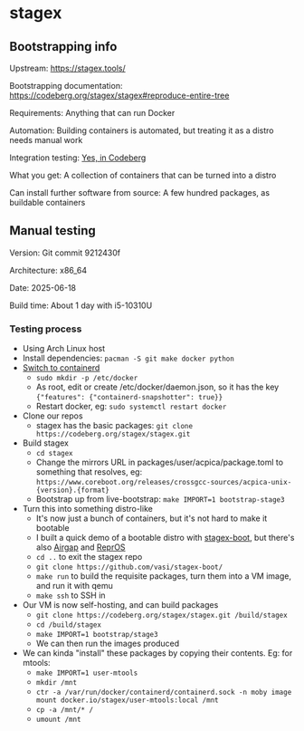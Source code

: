 # stagex

## Bootstrapping info

Upstream: https://stagex.tools/

Bootstrapping documentation: https://codeberg.org/stagex/stagex#reproduce-entire-tree

Requirements: Anything that can run Docker

Automation: Building containers is automated, but treating it as a distro needs manual work

Integration testing: [Yes, in Codeberg](https://codeberg.org/stagex/stagex/actions?workflow=merge-main-check.yml&actor=0&status=0)

What you get: A collection of containers that can be turned into a distro

Can install further software from source: A few hundred packages, as buildable containers

## Manual testing

Version: Git commit 9212430f

Architecture: x86_64

Date: 2025-06-18

Build time: About 1 day with i5-10310U

### Testing process

* Using Arch Linux host
* Install dependencies: `pacman -S git make docker python`
* [Switch to containerd](https://docs.docker.com/engine/storage/containerd/#enable-containerd-image-store-on-docker-engine)
  * `sudo mkdir -p /etc/docker`
  * As root, edit or create /etc/docker/daemon.json, so it has the key `{"features": {"containerd-snapshotter": true}}`
  * Restart docker, eg: `sudo systemctl restart docker`
* Clone our repos
  * stagex has the basic packages: `git clone https://codeberg.org/stagex/stagex.git`
* Build stagex
  * `cd stagex`
  * Change the mirrors URL in packages/user/acpica/package.toml to something that resolves, eg: `https://www.coreboot.org/releases/crossgcc-sources/acpica-unix-{version}.{format}`
  * Bootstrap up from live-bootstrap: `make IMPORT=1 bootstrap-stage3`
* Turn this into something distro-like
  * It's now just a bunch of containers, but it's not hard to make it bootable
  * I built a quick demo of a bootable distro with [stagex-boot](https://github.com/vasi/stagex-boot), but there's also [Airgap](https://git.distrust.co/public/airgap) and [ReprOS](https://codeberg.org/stagex/repros)
  * `cd ..` to exit the stagex repo
  * `git clone https://github.com/vasi/stagex-boot/`
  * `make run` to build the requisite packages, turn them into a VM image, and run it with qemu
  * `make ssh` to SSH in
* Our VM is now self-hosting, and can build packages
  * `git clone https://codeberg.org/stagex/stagex.git /build/stagex`
  * `cd /build/stagex`
  * `make IMPORT=1 bootstrap/stage3`
  * We can then run the images produced
* We can kinda "install" these packages by copying their contents. Eg: for mtools:
  * `make IMPORT=1 user-mtools`
  * `mkdir /mnt`
  * `ctr -a /var/run/docker/containerd/containerd.sock -n moby image mount docker.io/stagex/user-mtools:local /mnt`
  * `cp -a /mnt/* /`
  * `umount /mnt`
